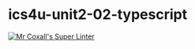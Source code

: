 # ics4u-unit2-02-typescript

[![Mr Coxall's Super Linter](https://github.com/dbcalitis/ics4u-unit2-02-typescript/workflows/Mr%20Coxall's%20Super%20Linter/badge.svg)](https://github.com/dbcalitis/ics4u-unit2-02-typescript/actions/)
